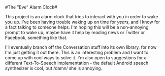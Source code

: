 #The "Eve" Alarm Clock#

This project is an alarm clock that tries to interact with you in order to wake you up. I've been having trouble waking up on time for *years*, and I know for a fact talking to someone helps. I'm hoping this will be a non-annoying prompt to wake up, maybe have it help by reading news or Twitter or Facebook, something like that.

I'll eventually branch off the Conversation stuff into its own library, for now I'm just getting it out there. This is an interesting problem and I want to come up with cool ways to solve it. I'm also open to suggestions for a different Text-To-Speech implementation - the default Android speech synthesizer is cool, but /damn/ she is annoying.
